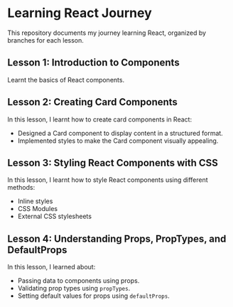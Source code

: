 # Learning React Journey

This repository documents my journey learning React, organized by branches for each lesson.

## Lesson 1: Introduction to Components

Learnt the basics of React components.

## Lesson 2: Creating Card Components

In this lesson, I learnt how to create card components in React:
- Designed a Card component to display content in a structured format.
- Implemented styles to make the Card component visually appealing.


## Lesson 3: Styling React Components with CSS

In this lesson, I learnt how to style React components using different methods:
- Inline styles
- CSS Modules
- External CSS stylesheets

## Lesson 4: Understanding Props, PropTypes, and DefaultProps

In this lesson, I learned about:
- Passing data to components using props.
- Validating prop types using `propTypes`.
- Setting default values for props using `defaultProps`.